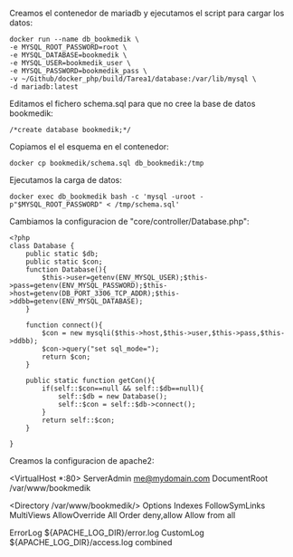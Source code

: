 Creamos el contenedor de mariadb y ejecutamos el script para cargar los datos:

```
docker run --name db_bookmedik \
-e MYSQL_ROOT_PASSWORD=root \
-e MYSQL_DATABASE=bookmedik \
-e MYSQL_USER=bookmedik_user \
-e MYSQL_PASSWORD=bookmedik_pass \
-v ~/Github/docker_php/build/Tarea1/database:/var/lib/mysql \
-d mariadb:latest
```

Editamos el fichero schema.sql para que no cree la base de datos bookmedik:

`/*create database bookmedik;*/`

Copiamos el el esquema en el contenedor:

`docker cp bookmedik/schema.sql db_bookmedik:/tmp`

Ejecutamos la carga de datos:

`docker exec db_bookmedik bash -c 'mysql -uroot -p"$MYSQL_ROOT_PASSWORD" < /tmp/schema.sql'`

Cambiamos la configuracion de "core/controller/Database.php":

```
<?php
class Database {
    public static $db;
    public static $con;
    function Database(){
        $this->user=getenv(ENV_MYSQL_USER);$this->pass=getenv(ENV_MYSQL_PASSWORD);$this->host=getenv(DB_PORT_3306_TCP_ADDR);$this->ddbb=getenv(ENV_MYSQL_DATABASE);
    }

    function connect(){
        $con = new mysqli($this->host,$this->user,$this->pass,$this->ddbb);
        $con->query("set sql_mode=");
        return $con;
    }

    public static function getCon(){
        if(self::$con==null && self::$db==null){
            self::$db = new Database();
            self::$con = self::$db->connect();
        }
        return self::$con;
    }

}
```
Creamos la configuracion de apache2:

<VirtualHost *:80>
  ServerAdmin me@mydomain.com
  DocumentRoot /var/www/bookmedik

  <Directory /var/www/bookmedik/>
      Options Indexes FollowSymLinks MultiViews
      AllowOverride All
      Order deny,allow
      Allow from all
  </Directory>

  ErrorLog ${APACHE_LOG_DIR}/error.log
  CustomLog ${APACHE_LOG_DIR}/access.log combined

</VirtualHost>